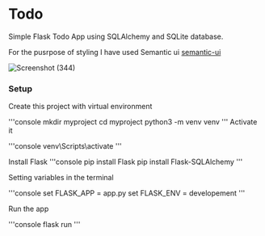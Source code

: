 # Todo
Simple Flask Todo App using SQLAlchemy and SQLite database.

For the pusrpose of styling I have used Semantic ui
[semantic-ui](https://semantic-ui.com/)

![Screenshot (344)](https://user-images.githubusercontent.com/68461661/139791026-83a00aaa-bbf4-43e9-969f-ca2981119fc3.png)

### Setup

Create this project with virtual environment

'''console
mkdir myproject
cd myproject
python3 -m venv venv
'''
Activate it

'''console
venv\Scripts\activate
'''

Install Flask
'''console
pip install Flask
pip install Flask-SQLAlchemy
'''

Setting variables in the terminal

'''console
set FLASK_APP = app.py
set FLASK_ENV = developement
'''


Run the app

'''console
flask run
'''
